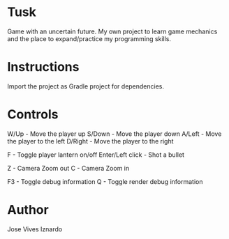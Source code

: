 # Tusk

Game with an uncertain future. My own project to learn game mechanics and the place to expand/practice my programming skills.

# Instructions

Import the project as Gradle project for dependencies.

# Controls

W/Up - Move the player up
S/Down - Move the player down
A/Left - Move the player to the left
D/Right - Move the player to the right

F - Toggle player lantern on/off
Enter/Left click - Shot a bullet

Z - Camera Zoom out
C - Camera Zoom in

F3 - Toggle debug information
Q - Toggle render debug information

# Author

Jose Vives Iznardo
